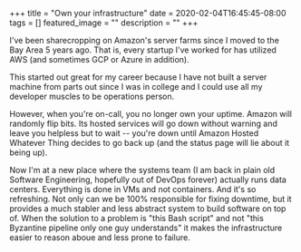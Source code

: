 +++
title =  "Own your infrastructure"
date = 2020-02-04T16:45:45-08:00
tags = []
featured_image = ""
description = ""
+++

I've been sharecropping on Amazon's server farms since I moved to the Bay Area 5 years ago. That is, every startup I've worked for has utilized AWS (and sometimes GCP or Azure in addition).

This started out great for my career because I have not built a server machine from parts out since I was in college and I could use all my developer muscles to be operations person.

However, when you're on-call, you no longer own your uptime. Amazon will randomly flip bits. Its hosted services will go down without warning and leave you helpless but to wait -- you're down until Amazon Hosted Whatever Thing decides to go back up (and the status page will lie about it being up).

Now I'm at a new place where the systems team (I am back in plain old Software Engineering, hopefully out of DevOps forever) actually runs data centers. Everything is done in VMs and not containers. And it's so refreshing. Not only can we be 100% responsible for fixing downtime, but it provides a much stabler and less abstract system to build software on top of. When the solution to a problem is "this Bash script" and not "this Byzantine pipeline only one guy understands" it makes the infrastructure easier to reason aboue and less prone to failure.